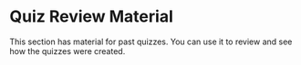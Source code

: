 # Quiz Review Material

This section has material for past quizzes. You can use it to review and
see how the quizzes were created. 
